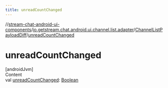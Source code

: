 ```yaml
---
title: unreadCountChanged
---
```

//[stream-chat-android-ui-components](../../../index.md)/[io.getstream.chat.android.ui.channel.list.adapter](../index.md)/[ChannelListPayloadDiff](index.md)/[unreadCountChanged](unreadCountChanged.md)



# unreadCountChanged  
[androidJvm]  
Content  
val [unreadCountChanged](unreadCountChanged.md): [Boolean](https://kotlinlang.org/api/latest/jvm/stdlib/kotlin/-boolean/index.html)  



